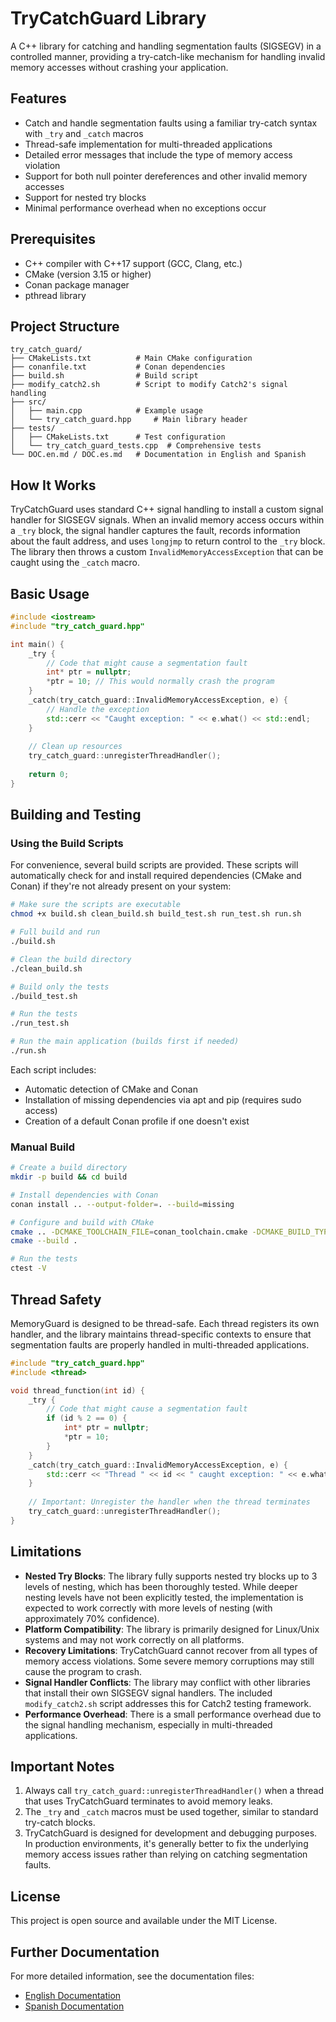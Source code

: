 # TryCatchGuard Library

A C++ library for catching and handling segmentation faults (SIGSEGV) in a controlled manner, providing a try-catch-like mechanism for handling invalid memory accesses without crashing your application.

## Features

- Catch and handle segmentation faults using a familiar try-catch syntax with `_try` and `_catch` macros
- Thread-safe implementation for multi-threaded applications
- Detailed error messages that include the type of memory access violation
- Support for both null pointer dereferences and other invalid memory accesses
- Support for nested try blocks
- Minimal performance overhead when no exceptions occur

## Prerequisites

- C++ compiler with C++17 support (GCC, Clang, etc.)
- CMake (version 3.15 or higher)
- Conan package manager
- pthread library

## Project Structure

```
try_catch_guard/
├── CMakeLists.txt          # Main CMake configuration
├── conanfile.txt           # Conan dependencies
├── build.sh                # Build script
├── modify_catch2.sh        # Script to modify Catch2's signal handling
├── src/
│   ├── main.cpp            # Example usage
│   └── try_catch_guard.hpp     # Main library header
├── tests/
│   ├── CMakeLists.txt      # Test configuration
│   └── try_catch_guard_tests.cpp  # Comprehensive tests
└── DOC.en.md / DOC.es.md   # Documentation in English and Spanish
```

## How It Works

TryCatchGuard uses standard C++ signal handling to install a custom signal handler for SIGSEGV signals. When an invalid memory access occurs within a `_try` block, the signal handler captures the fault, records information about the fault address, and uses `longjmp` to return control to the `_try` block. The library then throws a custom `InvalidMemoryAccessException` that can be caught using the `_catch` macro.

## Basic Usage

```cpp
#include <iostream>
#include "try_catch_guard.hpp"

int main() {
    _try {
        // Code that might cause a segmentation fault
        int* ptr = nullptr;
        *ptr = 10; // This would normally crash the program
    }
    _catch(try_catch_guard::InvalidMemoryAccessException, e) {
        // Handle the exception
        std::cerr << "Caught exception: " << e.what() << std::endl;
    }
    
    // Clean up resources
    try_catch_guard::unregisterThreadHandler();
    
    return 0;
}
```

## Building and Testing

### Using the Build Scripts

For convenience, several build scripts are provided. These scripts will automatically check for and install required dependencies (CMake and Conan) if they're not already present on your system:

```bash
# Make sure the scripts are executable
chmod +x build.sh clean_build.sh build_test.sh run_test.sh run.sh

# Full build and run
./build.sh

# Clean the build directory
./clean_build.sh

# Build only the tests
./build_test.sh

# Run the tests
./run_test.sh

# Run the main application (builds first if needed)
./run.sh
```

Each script includes:
- Automatic detection of CMake and Conan
- Installation of missing dependencies via apt and pip (requires sudo access)
- Creation of a default Conan profile if one doesn't exist

### Manual Build

```bash
# Create a build directory
mkdir -p build && cd build

# Install dependencies with Conan
conan install .. --output-folder=. --build=missing

# Configure and build with CMake
cmake .. -DCMAKE_TOOLCHAIN_FILE=conan_toolchain.cmake -DCMAKE_BUILD_TYPE=Release
cmake --build .

# Run the tests
ctest -V
```

## Thread Safety

MemoryGuard is designed to be thread-safe. Each thread registers its own handler, and the library maintains thread-specific contexts to ensure that segmentation faults are properly handled in multi-threaded applications.

```cpp
#include "try_catch_guard.hpp"
#include <thread>

void thread_function(int id) {
    _try {
        // Code that might cause a segmentation fault
        if (id % 2 == 0) {
            int* ptr = nullptr;
            *ptr = 10;
        }
    }
    _catch(try_catch_guard::InvalidMemoryAccessException, e) {
        std::cerr << "Thread " << id << " caught exception: " << e.what() << std::endl;
    }
    
    // Important: Unregister the handler when the thread terminates
    try_catch_guard::unregisterThreadHandler();
}
```

## Limitations

- **Nested Try Blocks**: The library fully supports nested try blocks up to 3 levels of nesting, which has been thoroughly tested. While deeper nesting levels have not been explicitly tested, the implementation is expected to work correctly with more levels of nesting (with approximately 70% confidence).
- **Platform Compatibility**: The library is primarily designed for Linux/Unix systems and may not work correctly on all platforms.
- **Recovery Limitations**: TryCatchGuard cannot recover from all types of memory access violations. Some severe memory corruptions may still cause the program to crash.
- **Signal Handler Conflicts**: The library may conflict with other libraries that install their own SIGSEGV signal handlers. The included `modify_catch2.sh` script addresses this for Catch2 testing framework.
- **Performance Overhead**: There is a small performance overhead due to the signal handling mechanism, especially in multi-threaded applications.

## Important Notes

1. Always call `try_catch_guard::unregisterThreadHandler()` when a thread that uses TryCatchGuard terminates to avoid memory leaks.
2. The `_try` and `_catch` macros must be used together, similar to standard try-catch blocks.
3. TryCatchGuard is designed for development and debugging purposes. In production environments, it's generally better to fix the underlying memory access issues rather than relying on catching segmentation faults.

## License

This project is open source and available under the MIT License.

## Further Documentation

For more detailed information, see the documentation files:
- [English Documentation](DOC.en.md)
- [Spanish Documentation](DOC.es.md)
